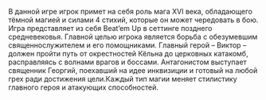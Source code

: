 В данной игре игрок примет на себя роль мага XVI века, обладающего тёмной магией и силами 4 стихий, которые он может чередовать в бою. Игра представляет из себя Beat’em Up в сеттинге позднего средневековья. Главной целью игрока является борьба с обезумевшим священнослужителем и его помощниками. Главный герой – Виктор – должен пройти путь от окрестностей Кёльна до церковных катакомб, расправляясь с волнами врагов и боссами. Антагонистом выступает священник Георгий, поехавший на идее инквизиции и готовый на любой грех ради достижения цели.Каждый тип магии меняет стилистику главного героя и атакующих способностей.
